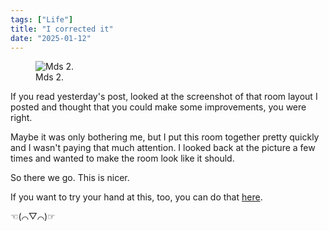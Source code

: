 ```yaml
---
tags: ["Life"]
title: "I corrected it"
date: "2025-01-12"
---
```


<figure><img src="/posts/i_corrected_it/mds_2.png" alt="Mds 2.">
  <figcaption>Mds 2.</figcaption></figure>

If you read yesterday's post, looked at the screenshot of that room layout I posted and thought that you could make some improvements, you were right.

<!--more-->

Maybe it was only bothering me, but I put this room together pretty quickly and I wasn't paying that much attention. I looked back at the picture a few times and wanted to make the room look like it should.

So there we go. This is nicer.

If you want to try your hand at this, too, you can do that [here](https://store.steampowered.com/app/2200780/My_Dream_Setup/).

☜(⌒▽⌒)☞
